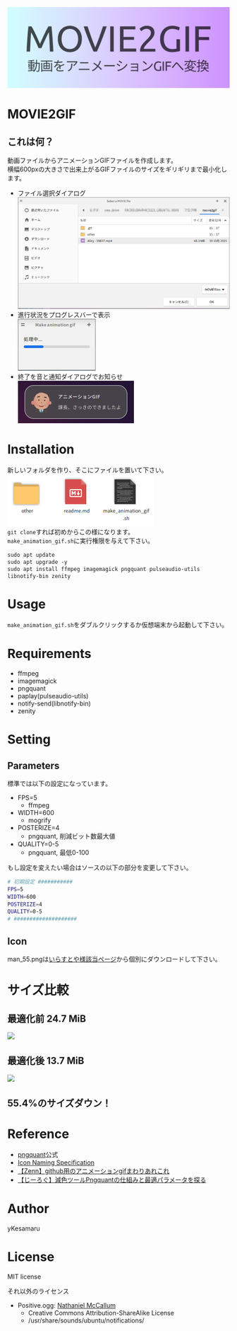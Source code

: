 ![bannar](other/bannar.png)
# MOVIE2GIF
## これは何？
動画ファイルからアニメーションGIFファイルを作成します。  
横幅600pxの大きさで出来上がるGIFファイルのサイズをギリギリまで最小化します。  
- ファイル選択ダイアログ
![](other/select.png)
- 進行状況をプログレスバーで表示  
![](other/progress_bar.png)  
- 終了を音と通知ダイアログでお知らせ  
![](other/dialog.png)  
# Installation
新しいフォルダを作り、そこにファイルを置いて下さい。  
![](other/dir.png)  
`git clone`すれば初めからこの様になります。  
`make_animation_gif.sh`に実行権限を与えて下さい。
```bash:Requirementsのインストール
sudo apt update
sudo apt upgrade -y
sudo apt install ffmpeg imagemagick pngquant pulseaudio-utils libnotify-bin zenity
```
# Usage
`make_animation_gif.sh`をダブルクリックするか仮想端末から起動して下さい。
# Requirements
- ffmpeg
- imagemagick
- pngquant
- paplay(pulseaudio-utils)
- notify-send(libnotify-bin)
- zenity
# Setting
## Parameters
標準では以下の設定になっています。
- FPS=5
  - ffmpeg
- WIDTH=600
  - mogrify
- POSTERIZE=4
  - pngquant, 削減ビット数最大値
- QUALITY=0-5
  - pngquant, 最低0-100  
  
もし設定を変えたい場合はソースの以下の部分を変更して下さい。  
```bash
# 初期設定 ###########
FPS=5
WIDTH=600
POSTERIZE=4
QUALITY=0-5
# ####################
```
## Icon
man_55.pngは[いらすとや様該当ページ](https://3.bp.blogspot.com/-1LXBe86Lrs8/Vf-artgLU6I/AAAAAAAAyJE/i5zNuMDWXWo/s800/icon_business_man13.png)から個別にダウンロードして下さい。
# サイズ比較
## 最適化前 24.7 MiB
![](other/最適化なし.gif)
## 最適化後 13.7 MiB
![](other/最適化あり.gif)
## 55.4%のサイズダウン！
# Reference
- [pngquant](https://pngquant.org/)公式
- [Icon Naming Specification](https://specifications.freedesktop.org/icon-naming-spec/icon-naming-spec-latest.html)
- [【Zenn】github用のアニメーションgifまわりあれこれ](https://zenn.dev/ykesamaru/articles/52653d248e854d)
- [【じーろぐ】減色ツールPngquantの仕組みと最適パラメータを探る](https://zlog.hateblo.jp/entry/2019/05/05/pngquant)
# Author
yKesamaru
# License
MIT license  
  
それ以外のライセンス  
- Positive.ogg: [Nathaniel McCallum](https://launchpad.net/ubuntu/bionic/+source/ubuntu-sounds/+copyright)
  - Creative Commons Attribution-ShareAlike License
  - /usr/share/sounds/ubuntu/notifications/  
